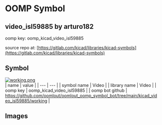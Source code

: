 # OOMP Symbol  
## video_isl59885  by arturo182  
  
oomp key: oomp_kicad_video_isl59885  
  
source repo at: [https://gitlab.com/kicad/libraries/kicad-symbols](https://gitlab.com/kicad/libraries/kicad-symbols)  
## Symbol  
  
[![working.png](working_600.png)](working.png)  
| name | value | 
| --- | --- | 
| symbol name | Video | 
| library name | Video | 
| oomp key | oomp_kicad_video_isl59885 | 
| oomp bot github | https://github.com/oomlout/oomlout_oomp_symbol_bot/tree/main/kicad_video_isl59885/working | 
## Images  
